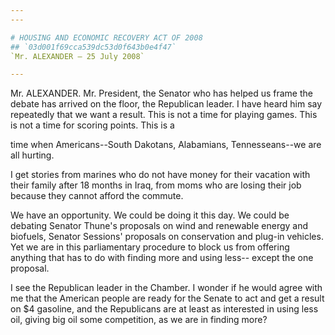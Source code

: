 ```yaml
---
---

# HOUSING AND ECONOMIC RECOVERY ACT OF 2008
## `03d001f69cca539dc53d0f643b0e4f47`
`Mr. ALEXANDER — 25 July 2008`

---
```



Mr. ALEXANDER. Mr. President, the Senator who has helped us frame the 
debate has arrived on the floor, the Republican leader. I have heard 
him say repeatedly that we want a result. This is not a time for 
playing games. This is not a time for scoring points. This is a


time when Americans--South Dakotans, Alabamians, Tennesseans--we are 
all hurting.

I get stories from marines who do not have money for their vacation 
with their family after 18 months in Iraq, from moms who are losing 
their job because they cannot afford the commute.

We have an opportunity. We could be doing it this day. We could be 
debating Senator Thune's proposals on wind and renewable energy and 
biofuels, Senator Sessions' proposals on conservation and plug-in 
vehicles. Yet we are in this parliamentary procedure to block us from 
offering anything that has to do with finding more and using less--
except the one proposal.

I see the Republican leader in the Chamber. I wonder if he would 
agree with me that the American people are ready for the Senate to act 
and get a result on $4 gasoline, and the Republicans are at least as 
interested in using less oil, giving big oil some competition, as we 
are in finding more?